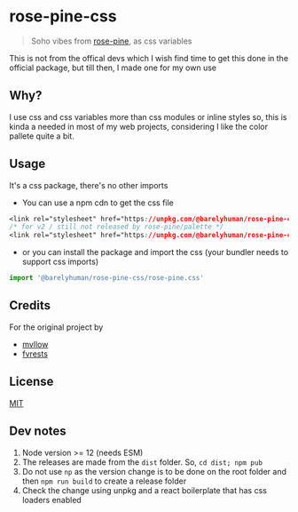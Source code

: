 # rose-pine-css

> Soho vibes from [rose-pine](https://github.com/rose-pine/rose-pine-theme), as css variables

This is not from the offical devs which I wish find time to get this done in the official package, but till then, I made one for my own use

## Why?

I use css and css variables more than css modules or inline styles so, this is kinda a needed in most of my web projects, considering I like the color pallete quite a bit.

## Usage

It's a css package, there's no other imports

- You can use a npm cdn to get the css file

```css
<link rel="stylesheet" href="https://unpkg.com/@barelyhuman/rose-pine-css@0.0.1/rose-pine.css">
/* for v2 / still not released by rose-pine/palette */
<link rel="stylesheet" href="https://unpkg.com/@barelyhuman/rose-pine-css@next/rose-pine.css">
```

- or you can install the package and import the css (your bundler needs to support css imports)

```js
import '@barelyhuman/rose-pine-css/rose-pine.css'
```

## Credits

For the original project by

- [mvllow](https://github.com/mvllow)
- [fvrests](https://github.com/fvrests)

## License

[MIT](/LICENSE)

## Dev notes

1. Node version >= 12 (needs ESM)
2. The releases are made from the `dist` folder. So, `cd dist; npm pub`
3. Do not use `np` as the version change is to be done on the root folder and then `npm run build` to create a release folder
4. Check the change using unpkg and a react boilerplate that has css loaders enabled
